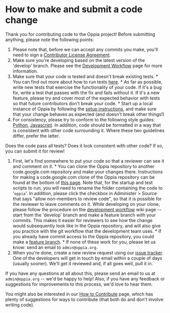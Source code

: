 # How to make and submit a code change #

Thank you for contributing code to the Oppia project! Before submitting anything, please note the following points:

  1. Please note that, before we can accept any commits you make, you'll need to sign a [Contributor License Agreement](https://developers.google.com/open-source/cla/individual).
  1. Make sure you're developing based on the latest version of the 'develop' branch. Please see the [Development Workflow](DevelopmentWorkflow.md) page for more information.
  1. Make sure that your code is tested and doesn't break existing tests.
    * You can find out more about how to run tests [here](SettingUpTests.md).
    * As far as possible, write new tests that exercise the functionality of your code. If it's a bug fix, write a test that passes with the fix and fails without it. If it's a new feature, please try and cover most of the expected behavior with tests so that future contributors don't break your code.
    * Start up a local instance of Oppia by following the [setup instructions](https://code.google.com/p/oppia/wiki/GettingStarted), and make sure that your change behaves as expected (and doesn't break other things!)
  1. For consistency, please try to conform to the following style guides: [Python](http://google-styleguide.googlecode.com/svn/trunk/pyguide.html), [Javascript](https://google-styleguide.googlecode.com/svn/trunk/javascriptguide.xml). In addition, code should be formatted in a way that is consistent with other code surrounding it. Where these two guidelines differ, prefer the latter.

Does the code pass all tests? Does it look consistent with other code? If so, you can submit it for review!

  1. First, let's find somewhere to put your code so that a reviewer can see it and comment on it.
    * You can clone the Oppia repository to another code.google.com repository and make your changes there. Instructions for making a code.google.com clone of the Oppia repository can be found at the bottom of [this page](https://code.google.com/p/oppia/source/checkout). Note that, for the startup and test scripts to run, you will need to rename the folder containing the code to '`oppia`'. In addition, please click the checkbox in Administer > Source that says "allow non-members to review code", so that it is possible for the reviewer to leave comments on it. While developing on your clone, please follow the procedure on the [development workflow](https://code.google.com/p/oppia/wiki/DevelopmentWorkflow) wiki page -- start from the 'develop' branch and make a feature branch with your commits. This makes it easier for reviewers to see how the change would subsequently look like in the Oppia repository, and will also give you practice with the git workflow that the development team uses.
    * If you already have commit access to the Oppia repository, you could make a [feature branch](UsingGit.md).
    * If none of these work for you, please let us know: send an email to `admin@oppia.org`.
  1. When you're done, create a new review request using our [issue tracker](https://code.google.com/p/oppia/issues/list). One of the developers will get in touch by email within a couple of days (usually sooner). We'll get it reviewed and, if all goes well, pull it in.

If you have any questions at all about this, please send an email to us at `admin@oppia.org` -- we'd be happy to help! Also, if you have any feedback or suggestions for improvements to this process, we'd love to hear them.

You might also be interested in our [How to Contribute](Contributing.md) page, which has plenty of suggestions for ways to contribute (that both do and don't involve writing code).